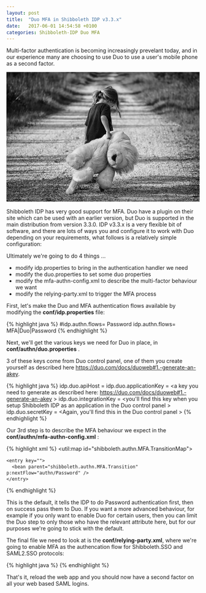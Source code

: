 ```yaml
---
layout: post
title:  "Duo MFA in Shibboleth IDP v3.3.x"
date:   2017-06-01 14:54:58 +0100
categories: Shibboleth-IDP Duo MFA
---
```

Multi-factor authentication is becoming increasingly prevelant today, and in our experience many are choosing to use Duo to use a user's mobile phone as a second factor.

![A better picture is needed to illustrate this ... ](/assets/images/child_and_bear.jpg)

Shibboleth IDP has very good support for MFA. Duo have a plugin on their site which can be used with an earlier version, but Duo is supported in the main distribution from version 3.3.0. IDP v3.3.x is a very flexible bit of software, and there are lots of ways you and configure it to work with Duo depending on your requirements, what follows is a relatively simple configuration:

Ultimately we're going to do 4 things ...

* modify idp.properties to bring in the authentication handler we need
* modify the duo.properties to set some duo properties
* modify the mfa-authn-config.xml to describe the multi-factor behaviour we want
* modify the relying-party.xml to trigger the MFA process

First, let's make the Duo and MFA authentication flows available by modifying the **conf/idp.properties** file:

{% highlight java %}
#idp.authn.flows= Password
idp.authn.flows= MFA|Duo|Password
{% endhighlight %}

Next, we'll get the various keys we need for Duo in place, in **conf/authn/duo.properties** .

3 of these keys come from Duo control panel, one of them you create yourself as described here <https://duo.com/docs/duoweb#1.-generate-an-akey>.

{% highlight java %}
idp.duo.apiHost = <the api host as specified in the duo control panel >
idp.duo.applicationKey = <a key you need to generate as described here: https://duo.com/docs/duoweb#1.-generate-an-akey >
idp.duo.integrationKey = <you'll find this key when you setup Shibboleth IDP as an application in the Duo control panel >
idp.duo.secretKey = <Again, you'll find this in the Duo control panel >
{% endhighlight %}

Our 3rd step is to describe the MFA behaviour we expect in the **conf/authn/mfa-authn-config.xml** :

{% highlight xml %}
<util:map id="shibboleth.authn.MFA.TransitionMap">
  <!-- First rule runs the Password login flow. -->
    <entry key="">
      <bean parent="shibboleth.authn.MFA.Transition" p:nextFlow="authn/Password" />
    </entry> 
  <!-- Second rule runs a function if Password succeeds, to determine whether an additional factor is required. -->
   <entry key="authn/Password">
     <bean parent="shibboleth.authn.MFA.Transition" p:nextFlowStrategy-ref="checkSecondFactor" />
   </entry>
   <!-- An implicit final rule will return whatever the final flow returns. -->
</util:map> 
<!-- Example script to see if second factor is required. -->
<bean id="checkSecondFactor" parent="shibboleth.ContextFunctions.Scripted" factory-method="inlineScript">
  <constructor-arg>
    <value>
      <![CDATA[
        nextFlow = "authn/Duo";
        nextFlow;   // pass control to second factor or end with the first
      ]]>
    </value>
  </constructor-arg>
</bean>
{% endhighlight %}

This is the default, it tells the IDP to do Password authentication first, then on success pass them to Duo. If you want a more advanced behaviour, for example if you only want to enable Duo for certain users, then you can limit the Duo step to only those who have the relevant attribute here, but for our purposes we're going to stick with the default.

The final file we need to look at is the **conf/relying-party.xml**, where we're going to enable MFA as the authencation flow for Shibboleth.SSO and SAML2.SSO protocols:

{% highlight java %}
    <bean id="shibboleth.DefaultRelyingParty" parent="RelyingParty">
        <property name="profileConfigurations">
            <list>
                <bean parent="Shibboleth.SSO" p:authenticationFlows="#{{'MFA'}}" p:postAuthenticationFlows="attribute-release" />
                <ref bean="SAML1.AttributeQuery" />
                <ref bean="SAML1.ArtifactResolution" />
                <bean parent="SAML2.SSO" p:authenticationFlows="#{{'MFA'}}" p:postAuthenticationFlows="attribute-release" />
                <ref bean="SAML2.ECP" />
                <ref bean="SAML2.Logout" />
                <ref bean="SAML2.AttributeQuery" />
                <ref bean="SAML2.ArtifactResolution" />
                <ref bean="Liberty.SSOS" />
            </list>
        </property>
    </bean>
{% endhighlight %}

That's it, reload the web app and you should now have a second factor on all your web based SAML logins.
